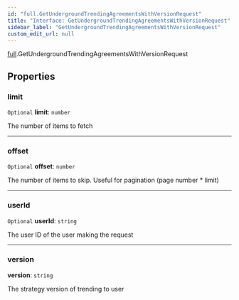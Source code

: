 ```yaml
---
id: "full.GetUndergroundTrendingAgreementsWithVersionRequest"
title: "Interface: GetUndergroundTrendingAgreementsWithVersionRequest"
sidebar_label: "GetUndergroundTrendingAgreementsWithVersionRequest"
custom_edit_url: null
---
```


[full](../namespaces/full.md).GetUndergroundTrendingAgreementsWithVersionRequest

## Properties

### limit

 `Optional` **limit**: `number`

The number of items to fetch

___

### offset

 `Optional` **offset**: `number`

The number of items to skip. Useful for pagination (page number * limit)

___

### userId

 `Optional` **userId**: `string`

The user ID of the user making the request

___

### version

 **version**: `string`

The strategy version of trending to user
